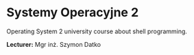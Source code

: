 # Systemy Operacyjne 2
Operating System 2 university course about shell programming.

**Lecturer:** Mgr inż. Szymon Datko